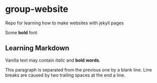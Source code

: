 # group-website
Repo for learning how to make websites with jekyll pages

Some **bold** font

## Learning Markdown

Vanilla text may contain *italic* and **bold words**.

This paragraph is separated from the previous one by a blank line.
Line breaks
are caused by two trailing spaces at the end a line.
